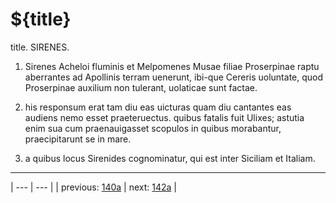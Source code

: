 # ${title}

title. SIRENES.



1. Sirenes Acheloi fluminis et Melpomenes Musae filiae Proserpinae raptu aberrantes ad Apollinis terram uenerunt, ibi-que Cereris uoluntate, quod Proserpinae auxilium non tulerant, uolaticae sunt factae.



2. his responsum erat tam diu eas uicturas quam diu cantantes eas audiens nemo esset praeteruectus. quibus fatalis fuit Ulixes; astutia enim sua cum praenauigasset scopulos in quibus morabantur, praecipitarunt se in mare.



3. a quibus locus Sirenides cognominatur, qui est inter Siciliam et Italiam.



---

| --- | --- |
| previous: [140a](../140a/) | next: [142a](../142a/) |